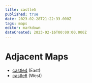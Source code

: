 ```yaml
---
title: castle5
published: true
date: 2023-02-28T21:22:33.000Z
tags: maps
editor: markdown
dateCreated: 2023-02-16T00:00:00.000Z
---
```



# Adjacent Maps
 * [castle4](/maps/castle4) (East)
 * [castle6](/maps/castle6) (West)
